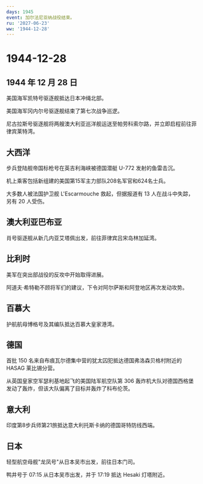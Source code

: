 ```yaml
---
days: 1945
event: 加尔法尼亚纳战役结束。
ru: '2027-06-23'
ww: '1944-12-28'
---
```


# 1944-12-28

## 1944 年 12 月 28 日

美国海军凯特号驱逐舰抵达日本冲绳北部。

美国海军冈内尔号驱逐舰结束了第七次战争巡逻。

尼古拉斯号驱逐舰将两艘澳大利亚巡洋舰运送至帕劳科索尔路，并立即启程前往菲律宾莱特湾。

## 大西洋

步兵登陆舰帝国标枪号在英吉利海峡被德国潜艇 U-772 发射的鱼雷击沉。

机上乘客包括新组建的美国第15军主力部队208名军官和624名士兵。

大多数人被法国护卫舰 L\'Escarmouche 救起，但据报道有 13
人在战斗中失踪，另有 20 人受伤。

## 澳大利亚巴布亚

肖号驱逐舰从新几内亚艾塔佩出发，前往菲律宾吕宋岛林加延湾。

## 比利时

美军在突出部战役的反攻中开始取得进展。

阿道夫·希特勒不顾将军们的建议，下令对阿尔萨斯和阿登地区再次发动攻势。

## 百慕大

护航航母博格号及其编队抵达百慕大皇家港湾。

## 德国

首批 150 名来自布痕瓦尔德集中营的犹太囚犯抵达德国弗洛森贝格村附近的
HASAG 莱比锡分营。

从英国皇家空军瑟利基地起飞的美国陆军航空队第 306
轰炸机大队对德国西格堡发动了轰炸，但该大队偏离了目标并轰炸了科布伦茨。

## 意大利

印度第8步兵师第21旅抵达意大利托斯卡纳的德国哥特防线西端。

## 日本

轻型航空母舰"龙凤号"从日本吴市出发，前往日本门司。

鸭井号于 07:15 从日本吴市出发，并于 17:19 抵达 Hesaki 灯塔附近。